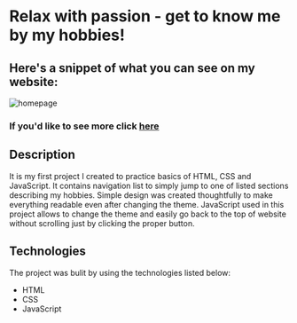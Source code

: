 # Relax with passion - get to know me by my hobbies!

## Here's a snippet of what you can see on my website:
![homepage](https://github.com/Cha0ticM1nd/homepage/assets/127432678/18cb7b51-fd69-4216-8349-681e8b5a5a6a)
### If you'd like to see more click [here](https://cha0ticm1nd.github.io/homepage/)

## Description
It is my first project I created to practice basics of HTML, CSS and JavaScript.
It contains navigation list to simply jump to one of listed sections describing my hobbies.
Simple design was created thoughtfully to make everything readable even after changing the theme.
JavaScript used in this project allows to change the theme and easily go back to the top of website without scrolling just by clicking the proper button.

## Technologies 
The project was bulit by using the technologies listed below:
- HTML
- CSS
- JavaScript
